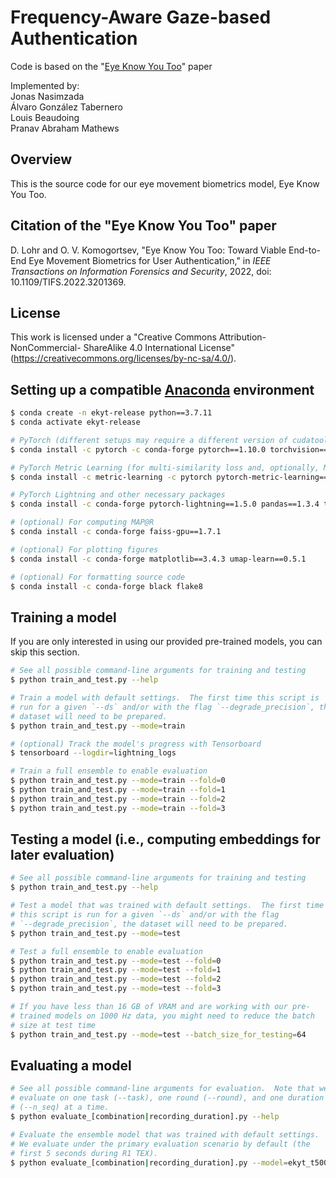 # Frequency-Aware Gaze-based Authentication

Code is based on the "[Eye Know You Too](https://dataverse.tdl.org/dataset.xhtml?persistentId=doi:10.18738/T8/61ZGZN)" paper

Implemented by: \
Jonas Nasimzada \
Álvaro González Tabernero \
Louis Beaudoing \
Pranav Abraham Mathews 

## Overview
This is the source code for our eye movement biometrics model, Eye Know You Too.

## Citation of the "Eye Know You Too" paper
D. Lohr and O. V. Komogortsev, "Eye Know You Too: Toward Viable End-to-End Eye
Movement Biometrics for User Authentication," in *IEEE Transactions on
Information Forensics and Security*, 2022, doi: 10.1109/TIFS.2022.3201369.

## License
This work is licensed under a "Creative Commons Attribution-NonCommercial-
ShareAlike 4.0 International License"
(https://creativecommons.org/licenses/by-nc-sa/4.0/).


## Setting up a compatible [Anaconda](https://www.anaconda.com/) environment
```bash
$ conda create -n ekyt-release python==3.7.11
$ conda activate ekyt-release

# PyTorch (different setups may require a different version of cudatoolkit)
$ conda install -c pytorch -c conda-forge pytorch==1.10.0 torchvision==0.11.0 torchaudio==0.10.0 cudatoolkit==11.3.1

# PyTorch Metric Learning (for multi-similarity loss and, optionally, MAP@R)
$ conda install -c metric-learning -c pytorch pytorch-metric-learning==0.9.99

# PyTorch Lightning and other necessary packages
$ conda install -c conda-forge pytorch-lightning==1.5.0 pandas==1.3.4 tensorboard==2.6.0 scikit-learn==1.0.1 numpy==1.21.2 scipy==1.7.1 tqdm==4.62.3

# (optional) For computing MAP@R
$ conda install -c conda-forge faiss-gpu==1.7.1

# (optional) For plotting figures
$ conda install -c conda-forge matplotlib==3.4.3 umap-learn==0.5.1

# (optional) For formatting source code
$ conda install -c conda-forge black flake8
```

## Training a model
If you are only interested in using our provided pre-trained models, you can
skip this section.
```bash
# See all possible command-line arguments for training and testing
$ python train_and_test.py --help

# Train a model with default settings.  The first time this script is
# run for a given `--ds` and/or with the flag `--degrade_precision`, the
# dataset will need to be prepared.
$ python train_and_test.py --mode=train

# (optional) Track the model's progress with Tensorboard
$ tensorboard --logdir=lightning_logs

# Train a full ensemble to enable evaluation
$ python train_and_test.py --mode=train --fold=0
$ python train_and_test.py --mode=train --fold=1
$ python train_and_test.py --mode=train --fold=2
$ python train_and_test.py --mode=train --fold=3
```

## Testing a model (i.e., computing embeddings for later evaluation)
```bash
# See all possible command-line arguments for training and testing
$ python train_and_test.py --help

# Test a model that was trained with default settings.  The first time
# this script is run for a given `--ds` and/or with the flag
# `--degrade_precision`, the dataset will need to be prepared.
$ python train_and_test.py --mode=test

# Test a full ensemble to enable evaluation
$ python train_and_test.py --mode=test --fold=0
$ python train_and_test.py --mode=test --fold=1
$ python train_and_test.py --mode=test --fold=2
$ python train_and_test.py --mode=test --fold=3

# If you have less than 16 GB of VRAM and are working with our pre-
# trained models on 1000 Hz data, you might need to reduce the batch
# size at test time
$ python train_and_test.py --mode=test --batch_size_for_testing=64
```

## Evaluating a model
```bash
# See all possible command-line arguments for evaluation.  Note that we
# evaluate on one task (--task), one round (--round), and one duration
# (--n_seq) at a time.
$ python evaluate_[combination|recording_duration].py --help

# Evaluate the ensemble model that was trained with default settings.
# We evaluate under the primary evaluation scenario by default (the
# first 5 seconds during R1 TEX).
$ python evaluate_[combination|recording_duration].py --model=ekyt_t5000_ds1_bc16_bs16_wms10_wce01_normal

```

